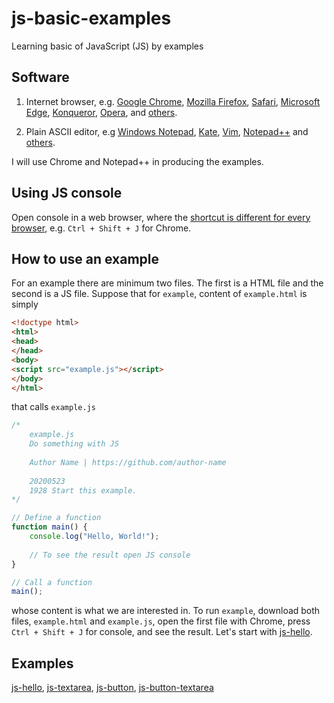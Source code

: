 # js-basic-examples
Learning basic of JavaScript (JS) by examples

## Software
1. Internet browser, e.g. [Google Chrome](https://www.google.com/intl/en/chrome/), [Mozilla Firefox](https://www.mozilla.org/en-US/firefox/new/), [Safari](https://www.apple.com/safari/), [Microsoft Edge](https://www.microsoft.com/en-us/edge), [Konqueror](https://kde.org/applications/internet/org.kde.konqueror), [Opera](https://www.opera.com/de), and [others](https://www.w3schools.com/js/js_versions.asp). 

2. Plain ASCII editor, e.g [Windows Notepad](https://www.microsoft.com/de-de/p/windows-notepad/9msmlrh6lzf3?activetab=pivot:overviewtab), [Kate](https://kate-editor.org/), [Vim](https://www.vim.org/), [Notepad++](https://notepad-plus-plus.org/downloads/) and [others](https://en.wikipedia.org/wiki/List_of_text_editors).

I will use Chrome and Notepad++ in producing the examples.

## Using JS console
Open console in a web browser, where the [shortcut is different for every browser](https://wordpress.org/support/article/using-your-browser-to-diagnose-javascript-errors/), e.g. `Ctrl + Shift + J` for Chrome.

## How to use an example
For an example there are minimum two files. The first is a HTML file and the second is a JS file. Suppose that for `example`, content of `example.html` is simply

```html
<!doctype html>
<html>
<head>
</head>
<body>
<script src="example.js"></script>
</body>
</html>
```

that calls `example.js`

```javascript
/*
	example.js
	Do something with JS
	
	Author Name | https://github.com/author-name
	
	20200523
	1928 Start this example.
*/

// Define a function
function main() {
	console.log("Hello, World!");
	
	// To see the result open JS console
}

// Call a function
main();
```
whose content is what we are interested in. To run `example`, download both files, `example.html` and `example.js`, open the first file with Chrome, press `Ctrl + Shift + J` for console, and see the result. Let's start with [js-hello](js-hello).

## Examples
[js-hello](js-hello), [js-textarea](js-textarea), [js-button](js-button), [js-button-textarea](js-button-textarea)
